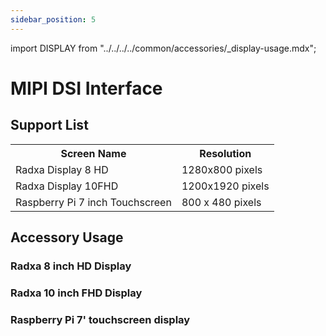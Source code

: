 ```yaml
---
sidebar_position: 5
---
```


import DISPLAY from "../../../../common/accessories/\_display-usage.mdx";

# MIPI DSI Interface

## Support List

<table>
  <tr>
    <th>Screen Name</th>
    <th>Resolution </th>
  </tr>
  <tr>
    <td>Radxa Display 8 HD</td>
    <td>1280x800 pixels</td>
  </tr>
  <tr>
    <td>Radxa Display 10FHD</td>
    <td>1200x1920 pixels </td>
  </tr>
  <tr>
    <td>Raspberry Pi 7 inch Touchscreen</td>
    <td>800 x 480 pixels</td>
  </tr>
</table>

## Accessory Usage

### Radxa 8 inch HD Display

<DISPLAY product="ROCK 3B" display_connection_img="/img/rock3/3b/rock3b-8inch-display.webp" model="rock-3b" rsetup_path="../../radxa-os/rsetup#overlays" display_name="Radxa 8 inch HD Display" overlays_title="Enable Radxa Display 8HD" />

### Radxa 10 inch FHD Display

<DISPLAY product="ROCK 3B" display_connection_img="/img/rock3/3b/rock3b-10inch-fhd-display.webp" model="rock-3b" rsetup_path="../../radxa-os/rsetup#overlays" display_name="Radxa 10 inch FHD Display" overlays_title="Enable Radxa Display 10FHD" />

### Raspberry Pi 7' touchscreen display

<DISPLAY product="ROCK 3B" display_connection_img="/img/rock3/3b/rock3b-rpi-7inch-display.webp" model="rock-3b" rsetup_path="../../radxa-os/rsetup#overlays" display_name="Raspberry Pi 7' touchscreen display" overlays_title="Enable Raspberry Pi 7-inch Touchscreen" />
